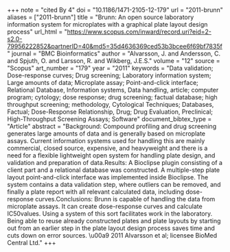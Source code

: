 +++
note = "cited By 4"
doi = "10.1186/1471-2105-12-179"
url = "2011-brunn"
aliases = ["2011-brunn"]
title = "Brunn: An open source laboratory information system for microplates with a graphical plate layout design process"
url_html = "https://www.scopus.com/inward/record.uri?eid=2-s2.0-79956222852&partnerID=40&md5=35d4636369ced53b3bcee6f69bf7835f"
journal = "BMC Bioinformatics"
author = "Alvarsson, J. and Andersson, C. and Spjuth, O. and Larsson, R. and Wikberg, J.E.S."
volume = "12"
source = "Scopus"
art_number = "179"
year = "2011"
keywords = "Data validation;  Dose-response curves;  Drug screening;  Laboratory information system;  Large amounts of data;  Microplate assay;  Point-and-click interface;  Relational Database, Information systems, Data handling, article;  computer program;  cytology;  dose response;  drug screening;  factual database;  high throughput screening;  methodology, Cytological Techniques;  Databases, Factual;  Dose-Response Relationship, Drug;  Drug Evaluation, Preclinical;  High-Throughput Screening Assays;  Software"
document_bibtex_type = "Article"
abstract = "Background: Compound profiling and drug screening generates large amounts of data and is generally based on microplate assays. Current information systems used for handling this are mainly commercial, closed source, expensive, and heavyweight and there is a need for a flexible lightweight open system for handling plate design, and validation and preparation of data.Results: A Bioclipse plugin consisting of a client part and a relational database was constructed. A multiple-step plate layout point-and-click interface was implemented inside Bioclipse. The system contains a data validation step, where outliers can be removed, and finally a plate report with all relevant calculated data, including dose-response curves.Conclusions: Brunn is capable of handling the data from microplate assays. It can create dose-response curves and calculate IC50values. Using a system of this sort facilitates work in the laboratory. Being able to reuse already constructed plates and plate layouts by starting out from an earlier step in the plate layout design process saves time and cuts down on error sources. \u00a9 2011 Alvarsson et al; licensee BioMed Central Ltd."
+++

